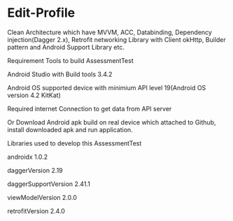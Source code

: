 # Edit-Profile
Clean Architecture which have MVVM, ACC, Databinding, Dependency injection(Dagger 2.x), Retrofit networking Library with Client okHttp, Builder pattern and Android Support Library etc.

Requirement Tools to build AssessmentTest

Android Studio with Build tools 3.4.2

Android OS supported device with minimium API level 19(Android OS version 4.2 KitKat)

Required internet Connection to get data from API server

Or Download Android apk build on real device which attached to Github, install downloaded apk and run application.

Libraries used to develop this AssessmentTest 

androidx 1.0.2 

daggerVersion 2.19 

daggerSupportVersion 2.41.1 

viewModelVersion 2.0.0 

retrofitVersion 2.4.0

